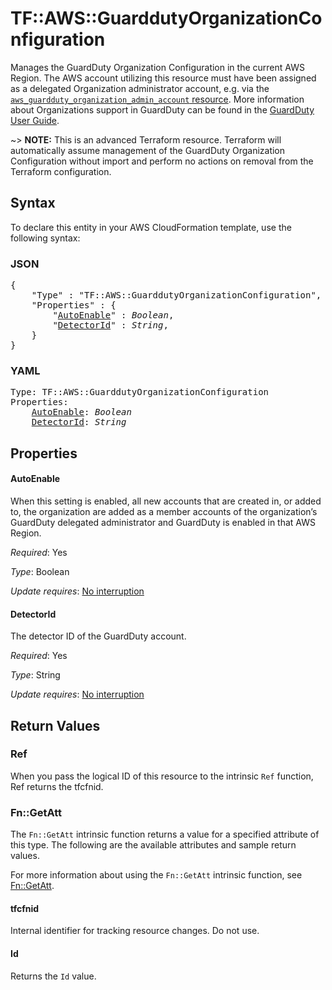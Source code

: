# TF::AWS::GuarddutyOrganizationConfiguration

Manages the GuardDuty Organization Configuration in the current AWS Region. The AWS account utilizing this resource must have been assigned as a delegated Organization administrator account, e.g. via the [`aws_guardduty_organization_admin_account` resource](/docs/providers/aws/r/guardduty_organization_admin_account.html). More information about Organizations support in GuardDuty can be found in the [GuardDuty User Guide](https://docs.aws.amazon.com/guardduty/latest/ug/guardduty_organizations.html).

~> **NOTE:** This is an advanced Terraform resource. Terraform will automatically assume management of the GuardDuty Organization Configuration without import and perform no actions on removal from the Terraform configuration.

## Syntax

To declare this entity in your AWS CloudFormation template, use the following syntax:

### JSON

<pre>
{
    "Type" : "TF::AWS::GuarddutyOrganizationConfiguration",
    "Properties" : {
        "<a href="#autoenable" title="AutoEnable">AutoEnable</a>" : <i>Boolean</i>,
        "<a href="#detectorid" title="DetectorId">DetectorId</a>" : <i>String</i>,
    }
}
</pre>

### YAML

<pre>
Type: TF::AWS::GuarddutyOrganizationConfiguration
Properties:
    <a href="#autoenable" title="AutoEnable">AutoEnable</a>: <i>Boolean</i>
    <a href="#detectorid" title="DetectorId">DetectorId</a>: <i>String</i>
</pre>

## Properties

#### AutoEnable

When this setting is enabled, all new accounts that are created in, or added to, the organization are added as a member accounts of the organization’s GuardDuty delegated administrator and GuardDuty is enabled in that AWS Region.

_Required_: Yes

_Type_: Boolean

_Update requires_: [No interruption](https://docs.aws.amazon.com/AWSCloudFormation/latest/UserGuide/using-cfn-updating-stacks-update-behaviors.html#update-no-interrupt)

#### DetectorId

The detector ID of the GuardDuty account.

_Required_: Yes

_Type_: String

_Update requires_: [No interruption](https://docs.aws.amazon.com/AWSCloudFormation/latest/UserGuide/using-cfn-updating-stacks-update-behaviors.html#update-no-interrupt)

## Return Values

### Ref

When you pass the logical ID of this resource to the intrinsic `Ref` function, Ref returns the tfcfnid.

### Fn::GetAtt

The `Fn::GetAtt` intrinsic function returns a value for a specified attribute of this type. The following are the available attributes and sample return values.

For more information about using the `Fn::GetAtt` intrinsic function, see [Fn::GetAtt](https://docs.aws.amazon.com/AWSCloudFormation/latest/UserGuide/intrinsic-function-reference-getatt.html).

#### tfcfnid

Internal identifier for tracking resource changes. Do not use.

#### Id

Returns the <code>Id</code> value.

